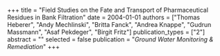 +++
title = "Field Studies on the Fate and Transport of Pharmaceutical Residues in Bank Filtration"
date = 2004-01-01
authors = ["Thomas Heberer", "Andy Mechlinski", "Britta Fanck", "Andrea Knappe", "Gudrun Massmann", "Asaf Pekdeger", "Birgit Fritz"]
publication_types = ["2"]
abstract = ""
selected = false
publication = "*Ground Water Monitoring & Remediation*"
+++

